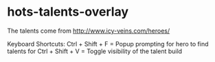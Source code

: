 # hots-talents-overlay

The talents come from http://www.icy-veins.com/heroes/

Keyboard Shortcuts:
Ctrl + Shift + F = Popup prompting for hero to find talents for
Ctrl + Shift + V = Toggle visibility of the talent build
